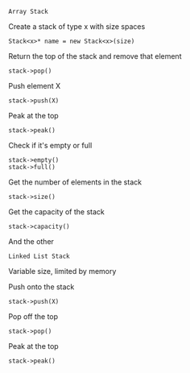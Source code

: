     Array Stack
    
Create a stack of type x with size spaces
 
    Stack<x>* name = new Stack<x>(size)
    
Return the top of the stack and remove that element
 
    stack->pop()
    
Push element X
 
    stack->push(X)
    
Peak at the top
 
    stack->peak()
    
Check if it's empty or full
 
    stack->empty()
    stack->full()
    
Get the number of elements in the stack 
 
    stack->size()
    
 Get the capacity of the stack
  
    stack->capacity()
    
 
 And the other
 
    Linked List Stack
    
 Variable size, limited by memory
 
 Push onto the stack
 
    stack->push(X)
    
 Pop off the top
 
    stack->pop()
    
 Peak at the top
 
    stack->peak()
    
 
    
    

 
